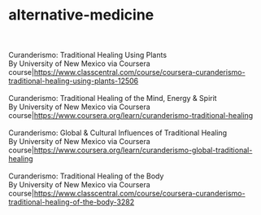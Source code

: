 # alternative-medicine<br><br>

Curanderismo: Traditional Healing Using Plants<br>By University of New Mexico via Coursera<br>course|https://www.classcentral.com/course/coursera-curanderismo-traditional-healing-using-plants-12506<br><br>
Curanderismo: Traditional Healing of the Mind, Energy & Spirit<br>By University of New Mexico via Coursera<br>course|https://www.coursera.org/learn/curanderismo-traditional-healing<br><br>
Curanderismo: Global & Cultural Influences of Traditional Healing<br>By University of New Mexico via Coursera<br>course|https://www.coursera.org/learn/curanderismo-global-traditional-healing<br><br>
Curanderismo: Traditional Healing of the Body<br>By University of New Mexico via Coursera<br>course|https://www.classcentral.com/course/coursera-curanderismo-traditional-healing-of-the-body-3282<br><br>
